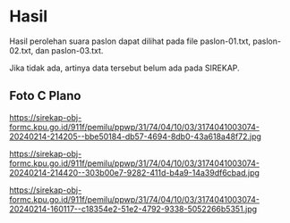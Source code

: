 # Hasil

Hasil perolehan suara paslon dapat dilihat pada file paslon-01.txt, paslon-02.txt, dan paslon-03.txt.

Jika tidak ada, artinya data tersebut belum ada pada SIREKAP.

## Foto C Plano

https://sirekap-obj-formc.kpu.go.id/911f/pemilu/ppwp/31/74/04/10/03/3174041003074-20240214-214205--bbe50184-db57-4694-8db0-43a618a48f72.jpg

https://sirekap-obj-formc.kpu.go.id/911f/pemilu/ppwp/31/74/04/10/03/3174041003074-20240214-214420--303b00e7-9282-411d-b4a9-14a39df6cbad.jpg

https://sirekap-obj-formc.kpu.go.id/911f/pemilu/ppwp/31/74/04/10/03/3174041003074-20240214-160117--c18354e2-51e2-4792-9338-5052266b5351.jpg
